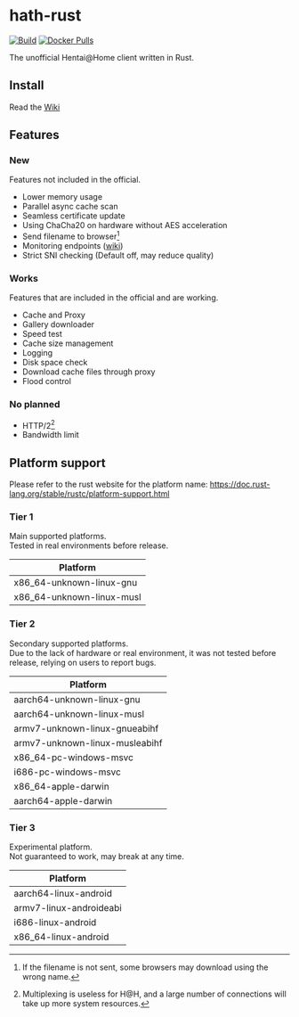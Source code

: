 # hath-rust
[![Build](../../actions/workflows/build.yml/badge.svg)](../../actions/workflows/build.yml) [![Docker Pulls](https://img.shields.io/docker/pulls/james58899/hath-rust)](https://hub.docker.com/r/james58899/hath-rust)

The unofficial Hentai@Home client written in Rust.

## Install
Read the [Wiki](https://github.com/james58899/hath-rust/wiki/Install)

## Features
### New
Features not included in the official.
* Lower memory usage
* Parallel async cache scan
* Seamless certificate update
* Using ChaCha20 on hardware without AES acceleration
* Send filename to browser[^filename]
* Monitoring endpoints ([wiki](https://github.com/james58899/hath-rust/wiki/Monitoring))
* Strict SNI checking (Default off, may reduce quality)

### Works
Features that are included in the official and are working.
* Cache and Proxy
* Gallery downloader
* Speed test
* Cache size management
* Logging
* Disk space check
* Download cache files through proxy
* Flood control

### No planned
* HTTP/2[^h2]
* Bandwidth limit

## Platform support
Please refer to the rust website for the platform name: https://doc.rust-lang.org/stable/rustc/platform-support.html

### Tier 1
Main supported platforms.  
Tested in real environments before release.

|          Platform         |
| ------------------------- |
| x86_64-unknown-linux-gnu  |
| x86_64-unknown-linux-musl |

### Tier 2
Secondary supported platforms.  
Due to the lack of hardware or real environment, it was not tested before release, relying on users to report bugs.

|            Platform            |
| ------------------------------ |
| aarch64-unknown-linux-gnu      |
| aarch64-unknown-linux-musl     |
| armv7-unknown-linux-gnueabihf  |
| armv7-unknown-linux-musleabihf |
| x86_64-pc-windows-msvc         |
| i686-pc-windows-msvc           |
| x86_64-apple-darwin            |
| aarch64-apple-darwin           |

### Tier 3
Experimental platform.  
Not guaranteed to work, may break at any time.

|         Platform        |
| ----------------------- |
| aarch64-linux-android   |
| armv7-linux-androideabi |
| i686-linux-android      |
| x86_64-linux-android    |


[^h2]: Multiplexing is useless for H@H, and a large number of connections will take up more system resources.
[^filename]: If the filename is not sent, some browsers may download using the wrong name.